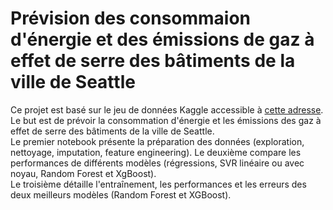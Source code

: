 # Prévision des consommaion d'énergie et des émissions de gaz à effet de serre des bâtiments de la ville de Seattle

Ce projet est basé sur le jeu de données Kaggle accessible à [cette adresse](https://www.kaggle.com/city-of-seattle/sea-building-energy-benchmarking#2015-building-energy-benchmarking.csv).  
Le but est de prévoir la consommation d'énergie et les émissions des gaz à effet de serre des bâtiments de la ville de Seattle.  
Le premier notebook présente la préparation des données (exploration, nettoyage, imputation, feature engineering).
Le deuxième compare les performances de différents modèles (régressions, SVR linéaire ou avec noyau, Random Forest et XgBoost).  
Le troisième détaille l'entraînement, les performances et les erreurs des deux meilleurs modèles (Random Forest et XGBoost).
